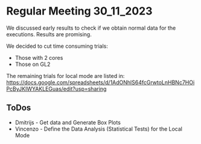 # Regular Meeting 30_11_2023
We discussed early results to check if we obtain normal data for the executions.
Results are promising.

We decided to cut time consuming trials:
 - Those with 2 cores
 - Those on GL2

The remaining trials for local mode are listed in:
https://docs.google.com/spreadsheets/d/1AdONhlS64fcGrwtoLnHBNc7HOiPcByJKIWYAKLEGuas/edit?usp=sharing

## ToDos
* Dmitrijs - Get data and Generate Box Plots
* Vincenzo - Define the Data Analysis (Statistical Tests) for the Local Mode
